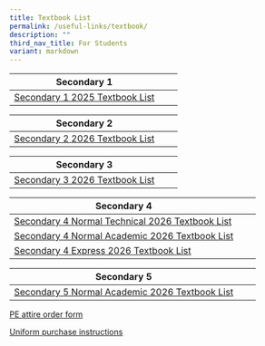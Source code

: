 ```yaml
---
title: Textbook List
permalink: /useful-links/textbook/
description: ""
third_nav_title: For Students
variant: markdown
---
```

| Secondary 1 |  |  |
| -------- | -------- | -------- |
|[Secondary 1 2025 Textbook List](/files/Textbook/2024/S1_04_11_2024.pdf)|

| Secondary 2 |  |  |
| -------- | -------- | -------- |
|[Secondary 2 2026 Textbook List](/files/Textbook/2025/S2_27_10_2025.pdf)|

| Secondary 3 |  |  |
| -------- | -------- | -------- |
|[Secondary 3 2026 Textbook List](/files/Textbook/2025/S3_27_10_2025.pdf)| 


| Secondary 4 |  |  |
| -------- | -------- | -------- |
|[Secondary 4 Normal Technical 2026 Textbook List](/files/Textbook/2025/S4_NT_27_10_2025.pdf)|
|[Secondary 4 Normal Academic 2026 Textbook List](/files/Textbook/2025/S4_NA_27_10_2025.pdf)| 
|[Secondary 4 Express 2026 Textbook List](/files/Textbook/2025/S4_EXP_27_10_2025.pdf)|

| Secondary 5 |  |  |
| -------- | -------- | -------- |
|[Secondary 5 Normal Academic 2026 Textbook List](/files/Textbook/2025/S5_NA_27_10_2025.pdf)|

[PE attire order form](/files/Textbook/2025/PE_ATTIRE_ORDER_FORM_w_9__GST_27_10_2025.pdf)


[Uniform purchase instructions](/files/Textbook/2024/Anderson_Secondary_sale_schedule_EY24_____.pdf)